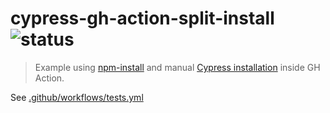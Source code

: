 # cypress-gh-action-split-install ![status](https://github.com/bahmutov/cypress-gh-action-split-install/workflows/tests/badge.svg?branch=master)

> Example using [npm-install](https://github.com/bahmutov/npm-install) and manual [Cypress installation](https://github.com/cypress-io/github-action) inside GH Action.

See [.github/workflows/tests.yml](.github/workflows/tests.yml)
